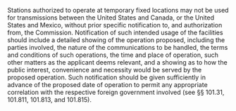 Stations authorized to operate at temporary fixed locations may not be used for transmissions between the United States and Canada, or the United States and Mexico, without prior specific notification to, and authorization from, the Commission. Notification of such intended usage of the facilities should include a detailed showing of the operation proposed, including the parties involved, the nature of the communications to be handled, the terms and conditions of such operations, the time and place of operation, such other matters as the applicant deems relevant, and a showing as to how the public interest, convenience and necessity would be served by the proposed operation. Such notification should be given sufficiently in advance of the proposed date of operation to permit any appropriate correlation with the respective foreign government involved (see §§ 101.31, 101.811, 101.813, and 101.815).

